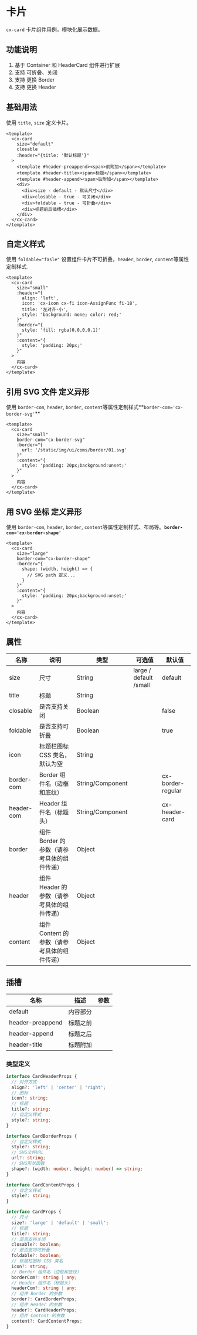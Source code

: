 # 卡片

`cx-card` 卡片组件用例，模块化展示数据。

## 功能说明

1. 基于 Container 和 HeaderCard 组件进行扩展
2. 支持 可折叠、关闭
3. 支持 更换 Border
4. 支持 更换 Header

## 基础用法

使用 `title`, `size` 定义卡片。

```vue
<template>
  <cx-card
    size="default"
    closable
    :header="{title: '默认标题'}"
  >
    <template #header-preappend><span>前附加</span></template>
    <template #header-title><span>标题</span></template>
    <template #header-append><span>后附加</span></template>
    <div>
      <div>size - default - 默认尺寸</div>
      <div>closable - true - 可关闭</div>
      <div>foldable - true - 可折叠</div>
      <div>标题前后插槽</div>
    </div>
  </cx-card>
</template>
```

## 自定义样式

使用 `foldable="fasle"` 设置组件卡片不可折叠，`header`, `border`, `content`等属性定制样式.

```vue
<template>
  <cx-card
    size="small"
    :header="{
      align: 'left',
      icon: 'cx-icon cx-fi icon-AssignFunc fi-18',
      title: '左对齐-小',
      style: 'background: none; color: red;'
    }"
    :border="{
      style: 'fill: rgba(0,0,0,0.1)'
    }"
    :content="{
      style: 'padding: 20px;'
    }"
  >
    内容
  </cx-card>
</template>
```

## 引用 SVG 文件 定义异形

使用 `border-com`, `header`, `border`, `content`等属性定制样式**`border-com='cx-border-svg'`**

```vue
<template>
  <cx-card
    size="small"
    border-com="cx-border-svg"
    :border="{
      url: '/static/img/ui/coms/border/01.svg'
    }"
    :content="{
      style: 'padding: 20px;background:unset;'
    }"
  >
    内容
  </cx-card>
</template>
```

## 用 SVG 坐标 定义异形

使用 `border-com`, `header`, `border`, `content`等属性定制样式、布局等。**`border-com='cx-border-shape'`**

```vue
<template>
  <cx-card
    size="large"
    border-com="cx-border-shape"
    :border="{
      shape: (width, height) => {
        // SVG path 定义...
      }
    }"
    :content="{
      style: 'padding: 20px;background:unset;'
    }"
  >
    内容
  </cx-card>
</template>
```

## 属性

| 名称 | 说明 | 类型 | 可选值 | 默认值 |
| ----- | ----- | ----- | ----- | ----- |
| size | 尺寸 | String | large / default /small | default |
| title | 标题 | String | | |
| closable | 是否支持关闭 | Boolean | | false |
| foldable | 是否支持可折叠 | Boolean | | true |
| icon | 标题栏图标 CSS 类名，默认为空 | String | | |
| border-com | Border 组件名（边框和底纹） | String/Component | | cx-border-regular |
| header-com | Header 组件名（标题头） | String/Component | | cx-header-card |
| border | 组件 Border 的参数（请参考具体的组件传递） | Object | | |
| header | 组件 Header 的参数（请参考具体的组件传递） | Object | | |
| content | 组件 Content 的参数（请参考具体的组件传递） | Object | | |

## 插槽

| 名称 | 描述 | 参数 |
| ---- | --- | --- |
| default | 内容部分 | |
| header-preappend | 标题之前 | |
| header-append | 标题之后 | |
| header-title | 标题附加 | |

### 类型定义

```ts
interface CardHeaderProps {
  // 对齐方式
  align?: 'left' | 'center' | 'right';
  // 图标
  icon?: string;
  // 标题
  title?: string;
  // 自定义样式
  style?: string;
}

interface CardBorderProps {
  // 自定义样式
  style?: string;
  // SVG文件URL
  url?: string;
  // SVG形状函数
  shape?: (width: number, height: number) => string;
}

interface CardContentProps {
  // 自定义样式
  style?: string;
}

interface CardProps {
  // 尺寸
  size?: 'large' | 'default' | 'small';
  // 标题
  title?: string;
  // 是否支持关闭
  closable?: boolean;
  // 是否支持可折叠
  foldable?: boolean;
  // 标题栏图标 CSS 类名
  icon?: string;
  // Border 组件名（边框和底纹）
  borderCom?: string | any;
  // Header 组件名（标题头）
  headerCom?: string | any;
  // 组件 Border 的参数
  border?: CardBorderProps;
  // 组件 Header 的参数
  header?: CardHeaderProps;
  // 组件 Content 的参数
  content?: CardContentProps;
} 
```